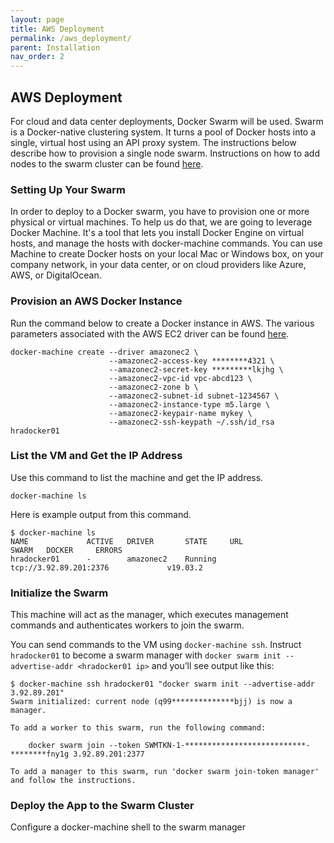```yaml
---
layout: page
title: AWS Deployment
permalink: /aws_deployment/
parent: Installation
nav_order: 2
---
```


## AWS Deployment
For cloud and data center deployments, Docker Swarm will be used.  Swarm is a Docker-native clustering system.  It turns a pool of Docker hosts into a single, virtual host using an API proxy system.  The instructions below describe how to provision a single node swarm.  Instructions on how to add nodes to the swarm cluster can be found [here](https://docs.docker.com/v17.09/get-started/part4/#set-up-your-swarm).

### Setting Up Your Swarm
In order to deploy to a Docker swarm, you have to provision one or more physical or virtual machines.  To help us do that, we are going to leverage Docker Machine.  It's a tool that lets you install Docker Engine on virtual hosts, and manage the hosts with docker-machine commands. You can use Machine to create Docker hosts on your local Mac or Windows box, on your company network, in your data center, or on cloud providers like Azure, AWS, or DigitalOcean.  


### Provision an AWS Docker Instance
Run the command below to create a Docker instance in AWS.  The various parameters associated with the AWS EC2 driver can be found [here](https://docs.docker.com/machine/drivers/aws/). 

```
docker-machine create --driver amazonec2 \
                      --amazonec2-access-key ********4321 \
                      --amazonec2-secret-key *********lkjhg \
                      --amazonec2-vpc-id vpc-abcd123 \
                      --amazonec2-zone b \
                      --amazonec2-subnet-id subnet-1234567 \
                      --amazonec2-instance-type m5.large \
                      --amazonec2-keypair-name mykey \
                      --amazonec2-ssh-keypath ~/.ssh/id_rsa hradocker01
```

### List the VM and Get the IP Address
Use this command to list the machine and get the IP address. 

```
docker-machine ls
```
Here is example output from this command.

```
$ docker-machine ls
NAME             ACTIVE   DRIVER       STATE     URL                        SWARM   DOCKER     ERRORS
hradocker01      -        amazonec2    Running   tcp://3.92.89.201:2376             v19.03.2
```

### Initialize the Swarm 

This machine will act as the manager, which executes management commands and authenticates workers to join the swarm.

You can send commands to the VM using `docker-machine ssh`. Instruct `hradocker01` to become a swarm manager with `docker swarm init --advertise-addr <hradocker01 ip>` and you’ll see output like this:
```
$ docker-machine ssh hradocker01 "docker swarm init --advertise-addr 3.92.89.201"
Swarm initialized: current node (q99**************bjj) is now a manager.

To add a worker to this swarm, run the following command:

    docker swarm join --token SWMTKN-1-***************************-********fny1g 3.92.89.201:2377

To add a manager to this swarm, run 'docker swarm join-token manager' and follow the instructions.
```

### Deploy the App to the Swarm Cluster
Configure a docker-machine shell to the swarm manager
